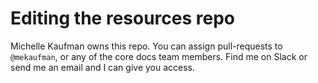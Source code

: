 
# Editing the resources repo

Michelle Kaufman owns this repo. You can assign pull-requests to `@mekaufman`, or any of the core docs team members. Find me on Slack or send me an email and I can give you access.
